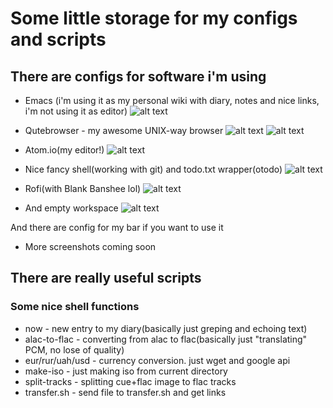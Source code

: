 # Some little storage for my configs and scripts

## There are configs for software i'm using

*   Emacs (i'm using it as my personal wiki with diary, notes and nice links, i'm not using it as editor)
![alt text](https://raw.githubusercontent.com/schvabodka-man/Screenshots/master/dotfiles/emacs.png "nice organizer but bad editor ;)")

* Qutebrowser - my awesome UNIX-way browser
![alt text](https://raw.githubusercontent.com/schvabodka-man/Screenshots/master/dotfiles/qutebrowser.png "i love this minimalistic ui")
![alt text](https://raw.githubusercontent.com/schvabodka-man/Screenshots/master/dotfiles/qutebrowser_links.png "keyboard surfing!")

*   Atom.io(my editor!)
![alt text](https://raw.githubusercontent.com/schvabodka-man/Screenshots/master/dotfiles/atom.png "nicest editor as for me!")

*   Nice fancy shell(working with git) and todo.txt wrapper(otodo)
![alt text](https://raw.githubusercontent.com/schvabodka-man/Screenshots/master/dotfiles/todo_and_fish.png "i love powerline!")

*   Rofi(with Blank Banshee lol)
![alt text](https://raw.githubusercontent.com/schvabodka-man/Screenshots/master/dotfiles/rofi.png "and i love vaporwave")

*   And empty workspace
![alt text](https://raw.githubusercontent.com/schvabodka-man/Screenshots/master/dotfiles/empty.png "that wallpaper")

And there are config for my bar if you want to use it

*   More screenshots coming soon

## There are really useful scripts

### Some nice shell functions

*   now - new entry to my diary(basically just greping and echoing text)
*   alac-to-flac - converting from alac to flac(basically just "translating" PCM, no lose of quality)
*   eur/rur/uah/usd - currency conversion. just wget and google api
*   make-iso - just making iso from current directory
*   split-tracks - splitting cue+flac image to flac tracks
*   transfer.sh - send file to transfer.sh and get links
